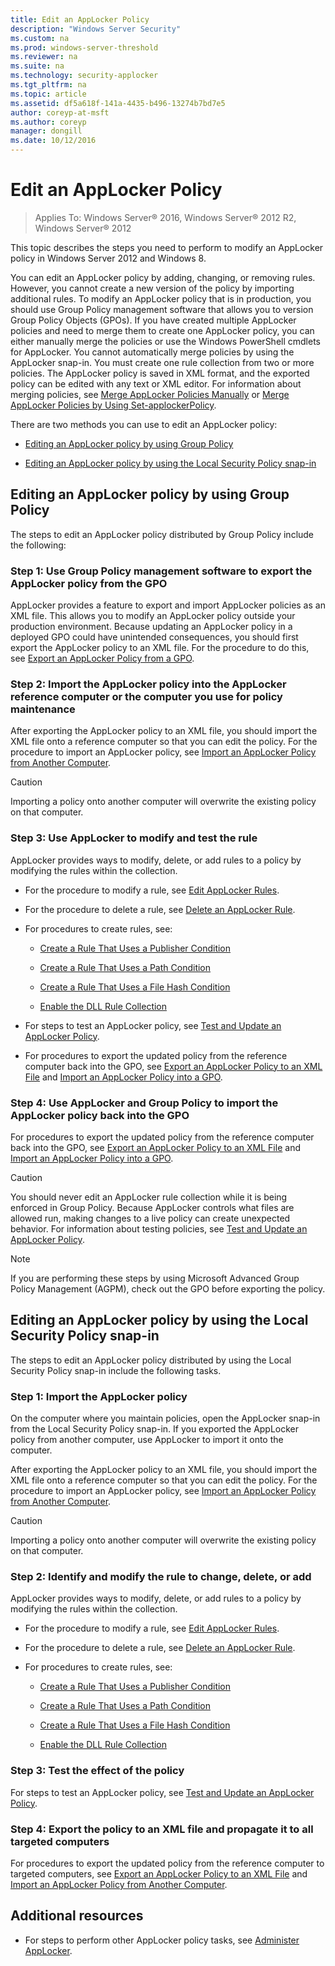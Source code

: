 ```yaml
---
title: Edit an AppLocker Policy
description: "Windows Server Security"
ms.custom: na
ms.prod: windows-server-threshold
ms.reviewer: na
ms.suite: na
ms.technology: security-applocker
ms.tgt_pltfrm: na
ms.topic: article
ms.assetid: df5a618f-141a-4435-b496-13274b7bd7e5
author: coreyp-at-msft
ms.author: coreyp
manager: dongill
ms.date: 10/12/2016
---
```

# Edit an AppLocker Policy

>Applies To: Windows Server&reg; 2016, Windows Server&reg; 2012 R2, Windows Server&reg; 2012

This topic describes the steps you need to perform to modify an AppLocker policy in  Windows Server 2012  and Windows 8.

You can edit an AppLocker policy by adding, changing, or removing rules. However, you cannot create a new version of the policy by importing additional rules. To modify an AppLocker policy that is in production, you should use Group Policy management software that allows you to version Group Policy Objects (GPOs). If you have created multiple AppLocker policies and need to merge them to create one AppLocker policy, you can either manually merge the policies or use the Windows PowerShell cmdlets for AppLocker. You cannot automatically merge policies by using the AppLocker snap-in. You must create one rule collection from two or more policies. The AppLocker policy is saved in XML format, and the exported policy can be edited with any text or XML editor. For information about merging policies, see [Merge AppLocker Policies Manually](policies/merge-applocker-policies-manually.md) or [Merge AppLocker Policies by Using Set-applockerPolicy](policies/merge-applocker-policies-by-using-set-applockerpolicy.md).

There are two methods you can use to edit an AppLocker policy:

-   [Editing an AppLocker policy by using Group Policy](#BKMK_EditAppPolinGPO)

-   [Editing an AppLocker policy by using the Local Security Policy snap-in](#BKMK_EditAppLolNotinGPO)

## <a name="BKMK_EditAppPolinGPO"></a>Editing an AppLocker policy by using Group Policy
The steps to edit an AppLocker policy distributed by Group Policy include the following:

### Step 1: Use Group Policy management software to export the AppLocker policy from the GPO
AppLocker provides a feature to export and import AppLocker policies as an XML file. This allows you to modify an AppLocker policy outside your production environment. Because updating an AppLocker policy in a deployed GPO could have unintended consequences, you should first export the AppLocker policy to an XML file. For the procedure to do this, see [Export an AppLocker Policy from a GPO](policies/export-an-applocker-policy-from-a-gpo.md).

### Step 2: Import the AppLocker policy into the AppLocker reference computer or the computer you use for policy maintenance
After exporting the AppLocker policy to an XML file, you should import the XML file onto a reference computer so that you can edit the policy. For the procedure to import an AppLocker policy, see [Import an AppLocker Policy from Another Computer](policies/import-an-applocker-policy-from-another-computer.md).

> [!CAUTION]
> Importing a policy onto another computer will overwrite the existing policy on that computer.

### Step 3: Use AppLocker to modify and test the rule
AppLocker provides ways to modify, delete, or add rules to a policy by modifying the rules within the collection.

-   For the procedure to modify a rule, see [Edit AppLocker Rules](rules/edit-applocker-rules.md).

-   For the procedure to delete a rule, see [Delete an AppLocker Rule](rules/delete-an-applocker-rule.md).

-   For procedures to create rules, see:

    -   [Create a Rule That Uses a Publisher Condition](rules/create-a-rule-that-uses-a-publisher-condition.md)

    -   [Create a Rule That Uses a Path Condition](rules/create-a-rule-that-uses-a-path-condition.md)

    -   [Create a Rule That Uses a File Hash Condition](rules/create-a-rule-that-uses-a-file-hash-condition.md)

    -   [Enable the DLL Rule Collection](rules/enable-the-dll-rule-collection.md)

-   For steps to test an AppLocker policy, see [Test and Update an AppLocker Policy](test-and-update-an-applocker-policy.md).

-   For procedures to export the updated policy from the reference computer back into the GPO, see [Export an AppLocker Policy to an XML File](policies/export-an-applocker-policy-to-an-xml-file.md) and [Import an AppLocker Policy into a GPO](policies/import-an-applocker-policy-into-a-gpo.md).

### Step 4: Use AppLocker and Group Policy to import the AppLocker policy back into the GPO
For procedures to export the updated policy from the reference computer back into the GPO, see [Export an AppLocker Policy to an XML File](policies/export-an-applocker-policy-to-an-xml-file.md) and [Import an AppLocker Policy into a GPO](policies/import-an-applocker-policy-into-a-gpo.md).

> [!CAUTION]
> You should never edit an AppLocker rule collection while it is being enforced in Group Policy. Because AppLocker controls what files are allowed run, making changes to a live policy can create unexpected behavior. For information about testing policies, see [Test and Update an AppLocker Policy](test-and-update-an-applocker-policy.md).

> [!NOTE]
> If you are performing these steps by using Microsoft Advanced Group Policy Management (AGPM), check out the GPO before exporting the policy.

## <a name="BKMK_EditAppLolNotinGPO"></a>Editing an AppLocker policy by using the Local Security Policy snap-in
The steps to edit an AppLocker policy distributed by using the Local Security Policy snap-in include the following tasks.

### Step 1: Import the AppLocker policy
On the computer where you maintain policies, open the AppLocker snap-in from the Local Security Policy snap-in. If you exported the AppLocker policy from another computer, use AppLocker to import it onto the computer.

After exporting the AppLocker policy to an XML file, you should import the XML file onto a reference computer so that you can edit the policy. For the procedure to import an AppLocker policy, see [Import an AppLocker Policy from Another Computer](policies/import-an-applocker-policy-from-another-computer.md).

> [!CAUTION]
> Importing a policy onto another computer will overwrite the existing policy on that computer.

### Step 2: Identify and modify the rule to change, delete, or add
AppLocker provides ways to modify, delete, or add rules to a policy by modifying the rules within the collection.

-   For the procedure to modify a rule, see [Edit AppLocker Rules](rules/edit-applocker-rules.md).

-   For the procedure to delete a rule, see [Delete an AppLocker Rule](rules/delete-an-applocker-rule.md).

-   For procedures to create rules, see:

    -   [Create a Rule That Uses a Publisher Condition](rules/create-a-rule-that-uses-a-publisher-condition.md)

    -   [Create a Rule That Uses a Path Condition](rules/create-a-rule-that-uses-a-path-condition.md)

    -   [Create a Rule That Uses a File Hash Condition](rules/create-a-rule-that-uses-a-file-hash-condition.md)

    -   [Enable the DLL Rule Collection](rules/enable-the-dll-rule-collection.md)

### Step 3: Test the effect of the policy
For steps to test an AppLocker policy, see [Test and Update an AppLocker Policy](test-and-update-an-applocker-policy.md).

### Step 4: Export the policy to an XML file and propagate it to all targeted computers
For procedures to export the updated policy from the reference computer to targeted computers, see [Export an AppLocker Policy to an XML File](policies/export-an-applocker-policy-to-an-xml-file.md) and [Import an AppLocker Policy from Another Computer](policies/import-an-applocker-policy-from-another-computer.md).

## Additional resources

-   For steps to perform other AppLocker policy tasks, see [Administer AppLocker](administer-applocker.md).



